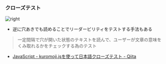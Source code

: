 ### クローズテスト

![right](https://monosnap.com/file/YpmK6eo4yuu3yJSvwK8xjM9o3tjp7e.png)

-   逆に穴あきでも読めることでリーダービリティをテストする手法もある

> 一定間隔で穴が開いた状態のテキストを読んで、ユーザーが文章の意味をくみ取れるかをチェックする為のテスト

-   [JavaScript - kuromoji.jsを使って日本語クローズテスト - Qiita](http://qiita.com/pppp403/items/59d90a4483ba86826e63 "JavaScript - kuromoji.jsを使って日本語クローズテスト - Qiita")
